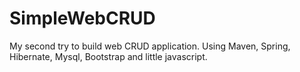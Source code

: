 # SimpleWebCRUD
My second try to build web CRUD application. Using Maven, Spring, Hibernate, Mysql, Bootstrap and little javascript. 
